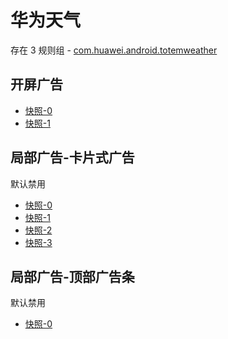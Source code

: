 # 华为天气

存在 3 规则组 - [com.huawei.android.totemweather](/src/apps/com.huawei.android.totemweather.ts)

## 开屏广告

- [快照-0](https://i.gkd.li/import/12928975)
- [快照-1](https://i.gkd.li/import/13226636)

## 局部广告-卡片式广告

默认禁用

- [快照-0](https://i.gkd.li/import/13218197)
- [快照-1](https://i.gkd.li/import/13259434)
- [快照-2](https://i.gkd.li/import/13521221)
- [快照-3](https://i.gkd.li/import/13787501)

## 局部广告-顶部广告条

默认禁用

- [快照-0](https://i.gkd.li/import/13800100)
